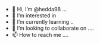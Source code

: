- 👋 Hi, I’m @hedda98  ...
- 👀 I’m interested in 
- 🌱 I’m currently learning ..
- 💞️ I’m looking to collaborate on ....
- 📫 How to reach me ....

<!---
hedda98/hedda98 is a ✨ special ✨ repository because its `README.md` (this file) appears on your GitHub profile.
You can click the Preview link to take a look at your changes.
--->

